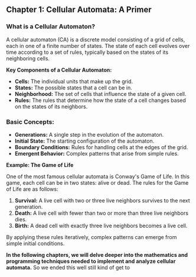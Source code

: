 ## Chapter 1: Cellular Automata: A Primer

### What is a Cellular Automaton?

A cellular automaton (CA) is a discrete model consisting of a grid of cells, each in one of a finite number of states. The state of each cell evolves over time according to a set of rules, typically based on the states of its neighboring cells.

**Key Components of a Cellular Automaton:**

* **Cells:** The individual units that make up the grid.
* **States:** The possible states that a cell can be in.
* **Neighborhood:** The set of cells that influence the state of a given cell.
* **Rules:** The rules that determine how the state of a cell changes based on the states of its neighbors.

### Basic Concepts:

* **Generations:** A single step in the evolution of the automaton.
* **Initial State:** The starting configuration of the automaton.
* **Boundary Conditions:** Rules for handling cells at the edges of the grid.
* **Emergent Behavior:** Complex patterns that arise from simple rules.

**Example: The Game of Life**

One of the most famous cellular automata is Conway's Game of Life. In this game, each cell can be in two states: alive or dead. The rules for the Game of Life are as follows:

1. **Survival:** A live cell with two or three live neighbors survives to the next generation.
2. **Death:** A live cell with fewer than two or more than three live neighbors dies.
3. **Birth:** A dead cell with exactly three live neighbors becomes a live cell.

By applying these rules iteratively, complex patterns can emerge from simple initial conditions.

**In the following chapters, we will delve deeper into the mathematics and programming techniques needed to implement and analyze cellular automata.** 
So we ended this well still kind of get to